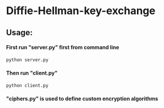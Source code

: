 # Diffie-Hellman-key-exchange

## Usage:
#### First run "server.py" first from command line
```bash
python server.py
```
#### Then run "client.py" 
```bash
python client.py
```     
    
     
#### "ciphers.py" is used to define custom encryption algorithms
